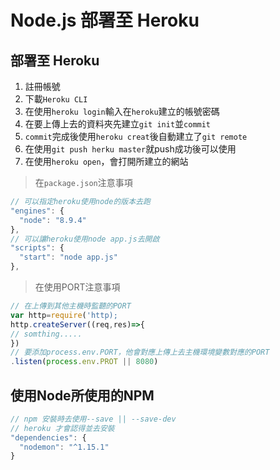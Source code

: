 # Node.js 部署至 Heroku
## 部署至 Heroku
1. 註冊帳號
1. 下載`Heroku CLI`
1. 在使用`heroku login`輸入在`heroku`建立的帳號密碼
1. 在要上傳上去的資料夾先建立`git init`並`commit`
1. `commit`完成後使用`heroku creat`後自動建立了`git remote`
1.  在使用`git push herku master`就push成功後可以使用
1. 在使用`heroku open`，會打開所建立的網站
> 在`package.json`注意事項
```javascript
// 可以指定heroku使用node的版本去跑
"engines": {
  "node": "8.9.4"
},
// 可以讓heroku使用node app.js去開啟
"scripts": {
  "start": "node app.js"
},
```
> 在使用PORT注意事項
```javascript
// 在上傳到其他主機時監聽的PORT
var http=require('http);
http.createServer((req,res)=>{
// somthing.....
})
// 要添加process.env.PORT，他會對應上傳上去主機環境變數對應的PORT
.listen(process.env.PROT || 8080)
```
## 使用Node所使用的NPM
```javascript
// npm 安裝時去使用--save || --save-dev
// heroku 才會認得並去安裝
"dependencies": {
  "nodemon": "^1.15.1"
}
```
